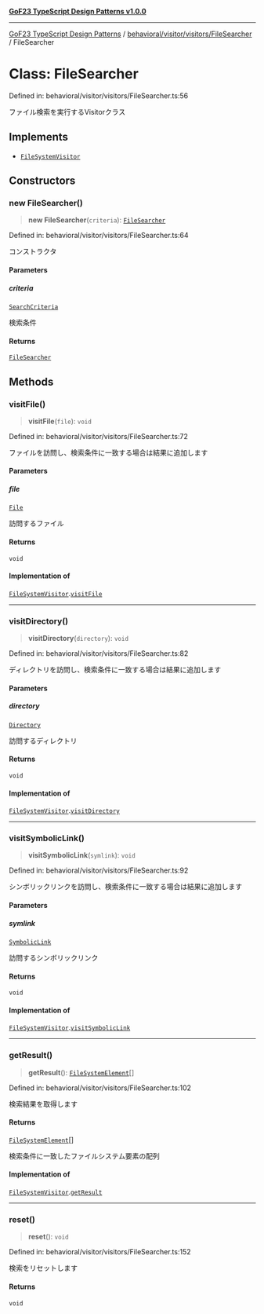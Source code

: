 [**GoF23 TypeScript Design Patterns v1.0.0**](../../../../../README.md)

***

[GoF23 TypeScript Design Patterns](../../../../../README.md) / [behavioral/visitor/visitors/FileSearcher](../README.md) / FileSearcher

# Class: FileSearcher

Defined in: behavioral/visitor/visitors/FileSearcher.ts:56

ファイル検索を実行するVisitorクラス

## Implements

- [`FileSystemVisitor`](../../../FileSystemVisitor/interfaces/FileSystemVisitor.md)

## Constructors

### new FileSearcher()

> **new FileSearcher**(`criteria`): [`FileSearcher`](FileSearcher.md)

Defined in: behavioral/visitor/visitors/FileSearcher.ts:64

コンストラクタ

#### Parameters

##### criteria

[`SearchCriteria`](../interfaces/SearchCriteria.md)

検索条件

#### Returns

[`FileSearcher`](FileSearcher.md)

## Methods

### visitFile()

> **visitFile**(`file`): `void`

Defined in: behavioral/visitor/visitors/FileSearcher.ts:72

ファイルを訪問し、検索条件に一致する場合は結果に追加します

#### Parameters

##### file

[`File`](../../../../../structural/composite/File/classes/File.md)

訪問するファイル

#### Returns

`void`

#### Implementation of

[`FileSystemVisitor`](../../../FileSystemVisitor/interfaces/FileSystemVisitor.md).[`visitFile`](../../../FileSystemVisitor/interfaces/FileSystemVisitor.md#visitfile)

***

### visitDirectory()

> **visitDirectory**(`directory`): `void`

Defined in: behavioral/visitor/visitors/FileSearcher.ts:82

ディレクトリを訪問し、検索条件に一致する場合は結果に追加します

#### Parameters

##### directory

[`Directory`](../../../../../structural/composite/Directory/classes/Directory.md)

訪問するディレクトリ

#### Returns

`void`

#### Implementation of

[`FileSystemVisitor`](../../../FileSystemVisitor/interfaces/FileSystemVisitor.md).[`visitDirectory`](../../../FileSystemVisitor/interfaces/FileSystemVisitor.md#visitdirectory)

***

### visitSymbolicLink()

> **visitSymbolicLink**(`symlink`): `void`

Defined in: behavioral/visitor/visitors/FileSearcher.ts:92

シンボリックリンクを訪問し、検索条件に一致する場合は結果に追加します

#### Parameters

##### symlink

[`SymbolicLink`](../../../../../structural/composite/SymbolicLink/classes/SymbolicLink.md)

訪問するシンボリックリンク

#### Returns

`void`

#### Implementation of

[`FileSystemVisitor`](../../../FileSystemVisitor/interfaces/FileSystemVisitor.md).[`visitSymbolicLink`](../../../FileSystemVisitor/interfaces/FileSystemVisitor.md#visitsymboliclink)

***

### getResult()

> **getResult**(): [`FileSystemElement`](../../../../../common/interfaces/FileSystemElement/interfaces/FileSystemElement.md)[]

Defined in: behavioral/visitor/visitors/FileSearcher.ts:102

検索結果を取得します

#### Returns

[`FileSystemElement`](../../../../../common/interfaces/FileSystemElement/interfaces/FileSystemElement.md)[]

検索条件に一致したファイルシステム要素の配列

#### Implementation of

[`FileSystemVisitor`](../../../FileSystemVisitor/interfaces/FileSystemVisitor.md).[`getResult`](../../../FileSystemVisitor/interfaces/FileSystemVisitor.md#getresult)

***

### reset()

> **reset**(): `void`

Defined in: behavioral/visitor/visitors/FileSearcher.ts:152

検索をリセットします

#### Returns

`void`
